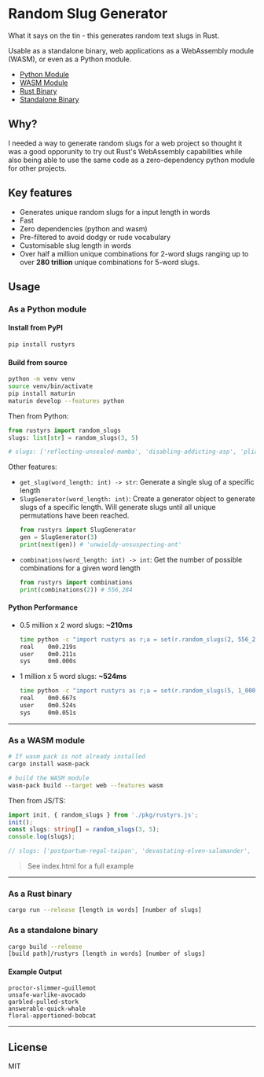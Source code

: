 # Random Slug Generator
What it says on the tin - this generates random text slugs in Rust. 

Usable as a standalone binary, web applications as a WebAssembly module (WASM), or even as a Python module.

- [Python Module](#as-a-python-module)
- [WASM Module](#as-a-wasm-module)
- [Rust Binary](#as-a-rust-binary)
- [Standalone Binary](#as-a-standalone-binary)

## Why?
I needed a way to generate random slugs for a web project so thought it was a good opporunity to try out Rust's WebAssembly capabilities while also being able to use the same code as a zero-dependency python module for other projects.

## Key features
- Generates unique random slugs for a input length in words
- Fast
- Zero dependencies (python and wasm)
- Pre-filtered to avoid dodgy or rude vocabulary
- Customisable slug length in words
- Over half a million unique combinations for 2-word slugs ranging up to over **280 trillion** unique combinations for 5-word slugs.

## Usage

### As a Python module

#### Install from PyPI
```bash
pip install rustyrs
```

#### Build from source
```bash
python -m venv venv
source venv/bin/activate
pip install maturin
maturin develop --features python
```

Then from Python:
```python
from rustyrs import random_slugs
slugs: list[str] = random_slugs(3, 5)

# slugs: ['reflecting-unsealed-mamba', 'disabling-addicting-asp', 'pliable-begotten-barnacle', 'vaulting-telepathic-caracal', 'canonical-graven-beetle']
```

Other features:
- `get_slug(word_length: int) -> str`: Generate a single slug of a specific length
- `SlugGenerator(word_length: int)`: Create a generator object to generate slugs of a specific length. Will generate slugs until all unique permutations have been reached.
    ```python
    from rustyrs import SlugGenerator
    gen = SlugGenerator(3)
    print(next(gen)) # 'unwieldy-unsuspecting-ant'
    ```
- `combinations(word_length: int) -> int`: Get the number of possible combinations for a given word length
    ```python
    from rustyrs import combinations
    print(combinations(2)) # 556,284
    ```

#### Python Performance
- 0.5 million x 2 word slugs: **~210ms**
  ```bash
  time python -c "import rustyrs as r;a = set(r.random_slugs(2, 556_284));assert len(a) == 556_284"
  real    0m0.219s
  user    0m0.211s
  sys     0m0.000s
  ```
- 1 million x 5 word slugs: **~524ms**
  ```bash
  time python -c "import rustyrs as r;a = set(r.random_slugs(5, 1_000_000));assert len(a) == 1_000_000"
  real    0m0.667s
  user    0m0.524s
  sys     0m0.051s
  ```

__________________

### As a WASM module
```bash
# If wasm pack is not already installed
cargo install wasm-pack 

# build the WASM module
wasm-pack build --target web --features wasm
```

Then from JS/TS:
```ts
import init, { random_slugs } from './pkg/rustyrs.js';
init();
const slugs: string[] = random_slugs(3, 5);
console.log(slugs);

// slugs: ['postpartum-regal-taipan', 'devastating-elven-salamander', 'immense-ambivalent-wren', 'philosophical-bandaged-gaur', 'outlaw-noncommercial-sunfish']
```
>See index.html for a full example

____________

### As a Rust binary
```bash
cargo run --release [length in words] [number of slugs]
```

### As a standalone binary
```bash
cargo build --release
[build path]/rustyrs [length in words] [number of slugs]
```

#### Example Output
```
proctor-slimmer-guillemot
unsafe-warlike-avocado
garbled-pulled-stork
answerable-quick-whale
floral-apportioned-bobcat
```
____________


## License
MIT
